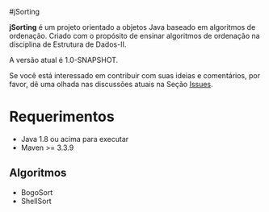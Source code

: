 #jSorting

**jSorting** é um projeto orientado a objetos Java baseado em algoritmos de ordenação. Criado com o propósito de ensinar algoritmos de ordenação na disciplina de Estrutura de Dados-II.

A versão atual é 1.0-SNAPSHOT. 

Se você está interessado em contribuir com suas ideias e comentários, por favor, dê uma olhada nas discussões atuais na Seção [Issues](https://github.com/ceplan/jSorting/issues).

# Requerimentos

- Java 1.8 ou acima para executar
- Maven >= 3.3.9

## Algoritmos
- BogoSort
- ShellSort